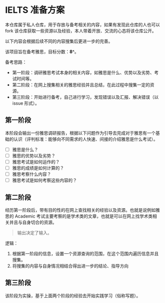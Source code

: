 # IELTS 准备方案

本仓库属于私人仓库，用于存放与备考相关的内容，如果有发现此仓库的人也可以 fork 该仓库获取一些资源以及经验，本人带着开放、交流的心态将该仓库公开。

以下内容会根据后续不同的内容搜集后更进一步的完善。

该项目旨在备考雅思，目标分数：**8^**。

备考思路：

- 第一阶段：调研雅思考试本身的相关内容，如雅思是什么、优势以及劣势、考试时间等。
- 第二阶段：在网上搜集相关的雅思经验并且总结，在此过程中搜集一定的资源。
- 第三阶段：开始进行备考，自己进行学习，发现错误以及汇报、解决错误（以 issue 形式）。

## 第一阶段

本阶段会输出一份雅思调研报告，根据以下问题作为引导去完成对于雅思有一个基础的认识（评判标准：能够向不同需求的人快速、间接的介绍雅思是什么考试）。

- [ ] 雅思是什么？
- [ ] 雅思的优势以及劣势？
- [ ] 雅思考试是如何运作的？
- [ ] 雅思的成绩是如何计算的？
- [ ] 雅思考察什么内容？
- [ ] 雅思考试是如何考察这些内容的？

## 第二阶段

经历第一阶段后，带有目的性的在网上查找相关的经验以及资源。也就是说例如雅思的 Academic 考试主要考察的是学术类的文章，也就是可以在网上找学术类相关并且与自身切合的资源。

> 输出决定了输入。

逻辑：

1. 根据第一阶段的信息，设置一个资源查询的范围，在这个范围内遍历信息并且搜集。
2. 将搜集的内容与自身情况相结合得出进一步的结论、指导方向

## 第三阶段

该阶段为实操，基于上面两个阶段的经验去开始实践学习（俗称写题）。